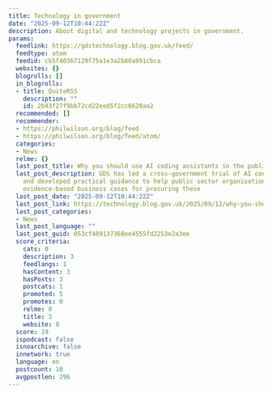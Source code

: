 ```yaml
---
title: Technology in government
date: "2025-09-12T10:44:22Z"
description: About digital and technology projects in government.
params:
  feedlink: https://gdstechnology.blog.gov.uk/feed/
  feedtype: atom
  feedid: cb5f40367129f75a1e3a2b80a991cbca
  websites: {}
  blogrolls: []
  in_blogrolls:
  - title: QuiteRSS
    description: ""
    id: 2b43f27f9bb72cd22eed5f2cc6628aa2
  recommended: []
  recommender:
  - https://philwilson.org/blog/feed
  - https://philwilson.org/blog/feed/atom/
  categories:
  - News
  relme: {}
  last_post_title: Why you should use AI coding assistants in the public sector
  last_post_description: GDS has led a cross-government trial of AI coding assistants
    and developed practical guidance to help public sector organisations build strong,
    evidence-based business cases for procuring these
  last_post_date: "2025-09-12T10:44:22Z"
  last_post_link: https://technology.blog.gov.uk/2025/09/12/why-you-should-use-ai-coding-assistants-in-the-public-sector/
  last_post_categories:
  - News
  last_post_language: ""
  last_post_guid: 053cf489137368ee4555fd2253e2a3ee
  score_criteria:
    cats: 0
    description: 3
    feedlangs: 1
    hasContent: 3
    hasPosts: 3
    postcats: 1
    promoted: 5
    promotes: 0
    relme: 0
    title: 3
    website: 0
  score: 19
  ispodcast: false
  isnoarchive: false
  innetwork: true
  language: en
  postcount: 10
  avgpostlen: 296
---
```

